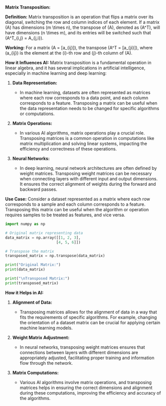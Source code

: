 **Matrix Transposition:**

**Definition:**
Matrix transposition is an operation that flips a matrix over its diagonal, switching the row and column indices of each element. If a matrix \(A\) has dimensions \(m \times n\), the transpose of \(A\), denoted as \(A^T\), will have dimensions \(n \times m\), and its entries will be switched such that \(A^T_{i,j} = A_{j,i}\).

**Working:**
For a matrix \(A = [a_{ij}]\), the transpose \(A^T = [a_{ji}]\), where \(a_{ij}\) is the element at the \(i\)-th row and \(j\)-th column of \(A\).

**How it Influences AI:**
Matrix transposition is a fundamental operation in linear algebra, and it has several implications in artificial intelligence, especially in machine learning and deep learning:

1. **Data Representation:**
   - In machine learning, datasets are often represented as matrices where each row corresponds to a data point, and each column corresponds to a feature. Transposing a matrix can be useful when the data representation needs to be changed for specific algorithms or computations.

2. **Matrix Operations:**
   - In various AI algorithms, matrix operations play a crucial role. Transposing matrices is a common operation in computations like matrix multiplication and solving linear systems, impacting the efficiency and correctness of these operations.

3. **Neural Networks:**
   - In deep learning, neural network architectures are often defined by weight matrices. Transposing weight matrices can be necessary when connecting layers with different input and output dimensions. It ensures the correct alignment of weights during the forward and backward passes.

**Use Case:**
Consider a dataset represented as a matrix where each row corresponds to a sample and each column corresponds to a feature. Transposing this matrix can be useful when the algorithm or operation requires samples to be treated as features, and vice versa.

```python
import numpy as np

# Original matrix representing data
data_matrix = np.array([[1, 2, 3],
                       [4, 5, 6]])

# Transpose the matrix
transposed_matrix = np.transpose(data_matrix)

print("Original Matrix:")
print(data_matrix)

print("\nTransposed Matrix:")
print(transposed_matrix)
```

**How it Helps in AI:**
1. **Alignment of Data:**
   - Transposing matrices allows for the alignment of data in a way that fits the requirements of specific algorithms. For example, changing the orientation of a dataset matrix can be crucial for applying certain machine learning models.

2. **Weight Matrix Adjustment:**
   - In neural networks, transposing weight matrices ensures that connections between layers with different dimensions are appropriately adjusted, facilitating proper training and information flow through the network.

3. **Matrix Computations:**
   - Various AI algorithms involve matrix operations, and transposing matrices helps in ensuring the correct dimensions and alignment during these computations, improving the efficiency and accuracy of the algorithms.

